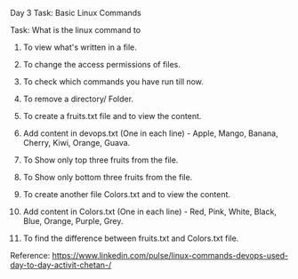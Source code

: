 Day 3 Task: Basic Linux Commands

Task: What is the linux command to

1. To view what's written in a file.

2. To change the access permissions of files.

3. To check which commands you have run till now.

4. To remove a directory/ Folder.

5. To create a fruits.txt file and to view the content.

6. Add content in devops.txt (One in each line) - Apple, Mango, Banana, 
Cherry, Kiwi, Orange, Guava.

7. To Show only top three fruits from the file.

8. To Show only bottom three fruits from the file.

9. To create another file Colors.txt and to view the content.

10. Add content in Colors.txt (One in each line) - Red, Pink, White, Black, Blue, Orange, Purple, Grey.

11. To find the difference between fruits.txt and Colors.txt file.



Reference: https://www.linkedin.com/pulse/linux-commands-devops-used-day-to-day-activit-chetan-/
